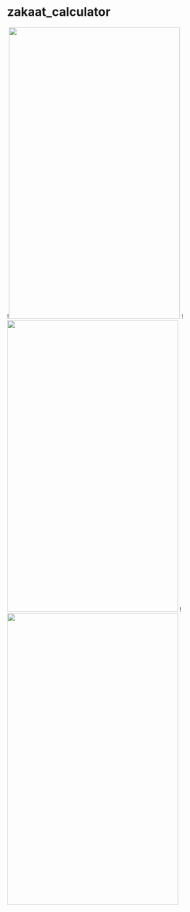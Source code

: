 # zakaat_calculator

!<img src="https://user-images.githubusercontent.com/91983544/138590774-831458a5-f021-43e5-be62-288417ab3d62.jpg" width="400" height="680">
!<img src="https://user-images.githubusercontent.com/91983544/138590781-f0e5c0fa-feee-4533-a7aa-f0569cfa71cf.jpg" width="400" height="680">
!<img src="https://user-images.githubusercontent.com/91983544/138590783-7c16e03a-c590-405f-825c-d045494a4b8d.jpg" width="400" height="680">
